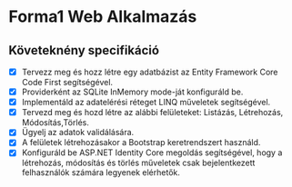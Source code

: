 # Forma1 Web Alkalmazás

## Követeknény specifikáció

- [x] Tervezz meg és hozz létre egy adatbázist az Entity Framework Core Code First segítségével.
- [x] Providerként az SQLite InMemory mode-ját konfiguráld be.
- [x] Implementáld az adatelérési réteget LINQ műveletek segítségével.
- [x] Tervezd meg és hozd létre az alábbi felületeket: Listázás, Létrehozás, Módosítás,Törlés.
- [x] Ügyelj az adatok validálására.
- [x] A felületek létrehozásakor a Bootstrap keretrendszert használd.
- [x] Konfiguráld be ASP.NET Identity Core megoldás segítségével, hogy a létrehozás, módosítás és törlés műveletek csak bejelentkezett
  felhasználók számára legyenek elérhetők.
